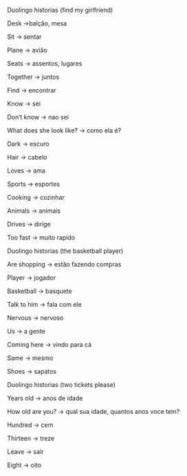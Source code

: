 <p>Duolingo historias (find my girlfriend)</p><p>Desk →balção, mesa</p><p>Sit → sentar</p><p>Plane → avião</p><p>Seats → assentos, lugares</p><p>Together → juntos</p><p>Find → encontrar</p><p>Know → sei</p><p>Don’t know → nao sei</p><p>What does she look like? → como ela é?</p><p>Dark → escuro</p><p>Hair → cabelo</p><p>Loves → ama</p><p>Sports → esportes</p><p>Cooking → cozinhar</p><p>Animals → animais</p><p>Drives → dirige</p><p>Too fast → muito rapido</p><p>Duolingo historias (the basketball player)</p><p>Are shopping → estão fazendo compras</p><p>Player → jogador</p><p>Basketball → basquete</p><p>Talk to him → fala com ele</p><p>Nervous → nervoso</p><p>Us → a gente</p><p>Coming here → vindo para cá</p><p>Same → mesmo</p><p>Shoes → sapatos</p><p>Duolingo historias (two tickets please)</p><p>Years old → anos de idade</p><p>How old are you? → qual sua idade, quantos anos voce tem?</p><p>Hundred → cem</p><p>Thirteen → treze</p><p>Leave → sair</p><p>Eight → oito</p>